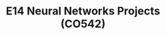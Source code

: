 ---
layout: project_batch
title: E14 Neural Networks Projects (CO542)
permalink: /co542/e14/
has_children: true
parent: Neural Networks Projects (CO542)
batch: e14
code: co542

search_exclude: true
default_thumb_image: /data/categories/co542/thumbnail.jpg
description: This section contains projects conducted as a partial requirement to complete the course CO542 - Neural Networks and Fuzzy Systems
---